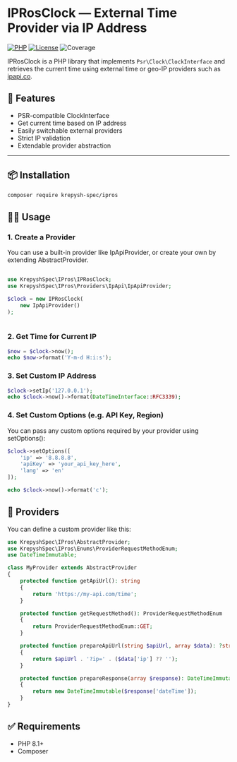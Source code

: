 # IPRosClock — External Time Provider via IP Address

[![PHP](https://img.shields.io/badge/PHP-8.1%2B-blue)](https://www.php.net/)
[![License](https://img.shields.io/badge/license-MIT-green.svg)](LICENSE)
![Coverage](badges/coverage.svg)



IPRosClock is a PHP library that implements `Psr\Clock\ClockInterface` and retrieves the current time using external time or geo-IP providers such as [ipapi.co](https://ipapi.co/).

## 🚀 Features

- PSR-compatible ClockInterface
- Get current time based on IP address
- Easily switchable external providers
- Strict IP validation
- Extendable provider abstraction

---

## 📦 Installation

```bash
composer require krepysh-spec/ipros
```

## 🧑‍💻 Usage

### 1. Create a Provider

You can use a built-in provider like IpApiProvider, or create your own by extending AbstractProvider.
```php
 
use KrepyshSpec\IPros\IPRosClock;
use KrepyshSpec\IPros\Providers\IpApi\IpApiProvider;

$clock = new IPRosClock(
    new IpApiProvider()
);
 
```
### 2. Get Time for Current IP

```php
$now = $clock->now();
echo $now->format('Y-m-d H:i:s');
````

### 3. Set Custom IP Address

```php
$clock->setIp('127.0.0.1');
echo $clock->now()->format(DateTimeInterface::RFC3339);
````

### 4. Set Custom Options (e.g. API Key, Region)
You can pass any custom options required by your provider using setOptions():


```php
$clock->setOptions([
    'ip' => '8.8.8.8',
    'apiKey' => 'your_api_key_here',
    'lang' => 'en'
]);

echo $clock->now()->format('c');
````

## 🧩 Providers
You can define a custom provider like this:

```php
use KrepyshSpec\IPros\AbstractProvider;
use KrepyshSpec\IPros\Enums\ProviderRequestMethodEnum;
use DateTimeImmutable;

class MyProvider extends AbstractProvider
{
    protected function getApiUrl(): string
    {
        return 'https://my-api.com/time';
    }

    protected function getRequestMethod(): ProviderRequestMethodEnum
    {
        return ProviderRequestMethodEnum::GET;
    }

    protected function prepareApiUrl(string $apiUrl, array $data): ?string
    {
        return $apiUrl . '?ip=' . ($data['ip'] ?? '');
    }

    protected function prepareResponse(array $response): DateTimeImmutable
    {
        return new DateTimeImmutable($response['dateTime']);
    }
}
```

## ✅ Requirements

- PHP 8.1+
- Composer
